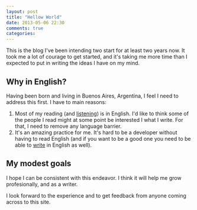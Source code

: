 ```yaml
---
layout: post
title: "Hellow World"
date: 2013-05-06 22:30
comments: true
categories: 
---
```

This is the blog I've been intending two start for at least two years now. It took me a lot of courage to
get started, and it's taking me more time than I expected to put in writing the ideas I have on my mind.

## Why in English?
Having been born and living in Buenos Aires, Argentina, I feel I need to address this first.
I have to main reasons:

1. Most of my reading (and [listening](http://5by5.tv)) is in English. I'd like to think some of the people I read might at some point be interested I what I write. For that, I need to remove any language barrier.
2. It's an amazing practice for me. It's hard to be a developer without having to read English (and if you want to be a good one you need to be able to [write](http://stackoverflow.com) in English as well).

## My modest goals
I hope I can be consistent with this endeavor. I think it will help me grow profesionally,
and as a writer.

I look forward to the experience and to get feedback from anyone coming across to this site.